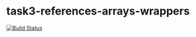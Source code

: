 # task3-references-arrays-wrappers

[![Build Status](https://travis-ci.com/itmo-java-basics-2020/task3-references-arrays-wrappers-N0MeRC1-NhYA.svg?branch=master)](https://travis-ci.com/itmo-java-basics-2020/task3-references-arrays-wrappers-N0MeRC1-NhYA)
